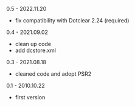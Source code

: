 0.5 - 2022.11.20
- fix compatibility with Dotclear 2.24 (required)

0.4 - 2021.09.02
- clean up code
- add dcstore.xml

0.3 - 2021.08.18
- cleaned code and adopt PSR2

0.1 - 2010.10.22
- first version